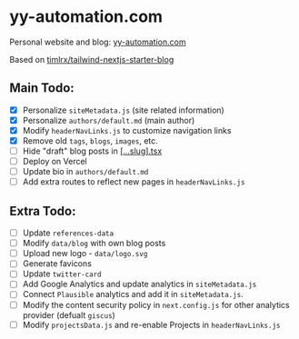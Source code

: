 # yy-automation.com

Personal website and blog: [yy-automation.com](https://yy-automation.com)

Based on [timlrx/tailwind-nextjs-starter-blog](https://github.com/timlrx/tailwind-nextjs-starter-blog/tree/master)

## Main Todo: 
- [x] Personalize `siteMetadata.js` (site related information)
- [x] Personalize `authors/default.md` (main author)
- [x] Modify `headerNavLinks.js` to customize navigation links
- [x] Remove old `tags`, `blogs`, `images`, etc.
- [ ] Hide "draft" blog posts in [[...slug].tsx](./pages/blog/%5B...slug%5D.tsx)
- [ ] Deploy on Vercel
- [ ] Update bio in `authors/default.md`
- [ ] Add extra routes to reflect new pages in `headerNavLinks.js`

## Extra Todo:
- [ ] Update `references-data`
- [ ] Modify `data/blog` with own blog posts
- [ ] Upload new logo - `data/logo.svg`
- [ ] Generate favicons
- [ ] Update `twitter-card`
- [ ] Add Google Analytics and update analytics in `siteMetadata.js`
- [ ] Connect `Plausible` analytics and add it in `siteMetadata.js`.
- [ ] Modify the content security policy in `next.config.js` for other analytics provider (defualt `giscus`)
- [ ] Modify `projectsData.js` and re-enable Projects in `headerNavLinks.js`
